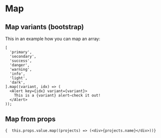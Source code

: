 # Map

## Map variants (bootstrap)

This in an example how you can map an array:

```react
[
  'primary',
  'secondary',
  'success',
  'danger',
  'warning',
  'info',
  'light',
  'dark',
].map((variant, idx) => (
  <Alert key={idx} variant={variant}>
    This is a {variant} alert—check it out!
  </Alert>
));
```

## Map from props

```react
{  this.props.value.map((projects) => (<div>{projects.name}</div>))}
```